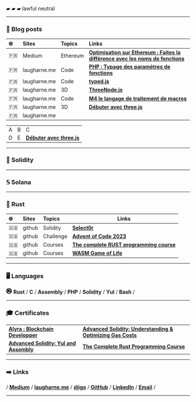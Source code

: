 

▰ ▰ ▰ lawful neutral

----

### 📝  Blog posts

| 🌐  | Sites        | Topics     | Links                                                                                                                                                                                                              |
| :--- | :----------- | :--------- | :----------------------------------------------------------------------------------------------------------------------------------------------------------------------------------------------------------------- |
| 🇫🇷 | Medium       | Ethereum   | **[Optimisation sur Ethereum : Faites la différence avec les noms de fonctions](https://medium.com/@franck.maussand/optimisation-sur-ethereum-faites-la-diff%C3%A9rence-avec-les-noms-de-fonctions-ba4692c9e39f)** |
| 🇫🇷 | laugharne.me | Code       | **[PHP : Typage des paramètres de fonctions](http://laugharne.me/post/56910153196/php-typage-parametres-fonctions)**                                                                                               |
| 🇫🇷 | laugharne.me | Code       | **[typed.js](http://laugharne.me/post/20671183955/typed-js)**                                                                                                                                                      |
| 🇫🇷 | laugharne.me | 3D         | **[ThreeNode.js](http://laugharne.me/post/15710609836/threenode-js)**                                                                                                                                              |
| 🇫🇷 | laugharne.me | Code       | **[M4 le langage de traitement de macros](http://laugharne.me/post/13489092551/m4-le-langage-de-traitement-de-macros)**                                                                                            |
| 🇫🇷 | laugharne.me | 3D         | **[Débuter avec three.js](http://laugharne.me/post/11781335852/debuter-avec-three-js)**                                                                                                                            |
| 🇫🇷 | laugharne.me | **[]()**   |                                                                                                                                                                                                                    |


<table>
  <tr> <td>A</td> <td>B</td> <td>C</td> </tr>
  <tr> <td>D</td> <td>E</td> <td><b><a href="http://laugharne.me/post/11781335852/debuter-avec-three-js">Débuter avec three.js</a></b></td> </tr>
</table>


----
### 💎  Solidity

----
### 𝕊  Solana

----
### 🦀  Rust

| 🌐  | Sites  | Topics    | Links                                                                                                               |
| :--- | :----- | :-------- | ------------------------------------------------------------------------------------------------------------------- |
| 🇬🇧 | github | Solidity  | **[Select0r](https://github.com/Laugharne/select0r)**                                                               |
| 🇬🇧 | github | Challenge | **[Advent of Code 2023](https://github.com/Laugharne/advent_of_code_2023)**                                         |
| 🇬🇧 | github | Courses   | **[The complete RUST programming course](https://github.com/Laugharne/udemy_the_complete_rust_programming_course)** |
| 🇬🇧 | github | Courses   | **[WASM Game of Life](https://github.com/Laugharne/wasm-game-of-life)**                                             |

----
### 🖥️  Languages

<img src="assets/rust.svg" width="16" height="16" > **Rust** / **C** / **Assembly** / **PHP** / **Solidity** / **Yul** / **Bash** /

----
### 🎓  Certificates

<table>

  <tr>
    <td><b><a href="https://certificate.bcdiploma.com/check/0770624BBEEFA3F9CFD293BCD4B0598BF90C51C741E0633E6935538F6CE05FECdVN0Mnp0M3k2NFJPVm9VQ0ZSa1pibTdWL2c1TUtRUUp6UnRKcUdIMWt1VjFpdU5G">Alyra : Blockchain Developper</a></b></td>
    <td><b><a href="https://www.udemy.com/certificate/UC-5135d45b-70ee-46e5-9d3e-8b859e4ba161/"> Advanced Solidity: Understanding & Optimizing Gas Costs</a></b>
    </td>
  </tr>

  <tr>
    <td><b><a href="https://www.udemy.com/certificate/UC-ef9438ea-92b7-4f42-a91e-46ff28006419/"> Advanced Solidity: Yul and Assembly</a></b></td>
    <td><b><a href="https://www.udemy.com/certificate/UC-82d2d8e0-8e3d-43b3-adb1-631ccaa59b73/">The Complete Rust Programming Course</a></b>
    </td>
  </tr>

</table>

----
### ➡️  Links

/ **[Medium](https://medium.com/@franck.maussand)** / **[laugharne.me](https://laugharne.me/)** / **[diigo](https://www.diigo.com/user/laugharne_me)** / **[GitHub](https://github.com/Laugharne)** / **[LinkedIn](https://www.linkedin.com/in/franckmaussand/)** / **[Email](mailto:franck@maussand.net)** /

----
